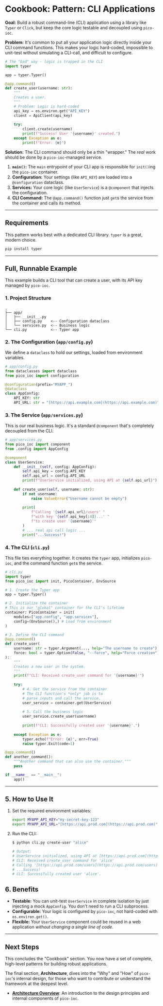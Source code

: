 # Cookbook: Pattern: CLI Applications

**Goal:** Build a robust command-line (CLI) application using a library like `Typer` or `Click`, but keep the core logic testable and decoupled using `pico-ioc`.

**Problem:** It's common to put all your application logic directly inside your CLI command functions. This makes your logic hard-coded, impossible to unit-test without simulating a CLI-call, and difficult to configure.

```python
# The "bad" way - logic is trapped in the CLI
import typer

app = typer.Typer()

@app.command()
def create_user(username: str):
    """
    Creates a user.
    """
    # Problem: Logic is hard-coded
    api_key = os.environ.get("API_KEY")
    client = ApiClient(api_key)
    
    try:
        client.create(username)
        print(f"Success! User '{username}' created.")
    except Exception as e:
        print(f"Error: {e}")
````

**Solution:** The CLI command should only be a thin "wrapper." The *real* work should be done by a `pico-ioc`-managed service.

1.  **`main()`:** The `main` entrypoint of your CLI app is responsible for `init()`ing the `pico-ioc` container.
2.  **Configuration:** Your settings (like `API_KEY`) are loaded into a `@configuration` dataclass.
3.  **Services:** Your core logic (like `UserService`) is a `@component` that injects the configuration.
4.  **CLI Command:** The `@app.command()` function just `get`s the service from the container and calls its method.

-----

## Requirements

This pattern works best with a dedicated CLI library. `typer` is a great, modern choice.

```bash
pip install typer
```

-----

## Full, Runnable Example

This example builds a CLI tool that can create a user, with its API key managed by `pico-ioc`.

### 1\. Project Structure

```
.
├── app/
│   ├── __init__.py
│   ├── config.py    <-- Configuration dataclass
│   └── services.py  <-- Business logic
└── cli.py           <-- Typer app
```

### 2\. The Configuration (`app/config.py`)

We define a `dataclass` to hold our settings, loaded from environment variables.

```python
# app/config.py
from dataclasses import dataclass
from pico_ioc import configuration

@configuration(prefix="MYAPP_")
@dataclass
class AppConfig:
    API_KEY: str
    API_URL: str = "[https://api.example.com](https://api.example.com)"
```

### 3\. The Service (`app/services.py`)

This is our real business logic. It's a standard `@component` that's completely decoupled from the CLI.

```python
# app/services.py
from pico_ioc import component
from .config import AppConfig

@component
class UserService:
    def __init__(self, config: AppConfig):
        self.api_key = config.API_KEY
        self.api_url = config.API_URL
        print(f"UserService initialized, using API at {self.api_url}")
        
    def create_user(self, username: str):
        if not username:
            raise ValueError("Username cannot be empty")
            
        print(
            f"Calling '{self.api_url}/users' "
            f"with key '{self.api_key[:4]}...' "
            f"to create user '{username}'"
        )
        # ... real api call logic ...
        print("...Success!")
```

### 4\. The CLI (`cli.py`)

This file ties everything together. It creates the `typer` app, initializes `pico-ioc`, and the command function `get`s the service.

```python
# cli.py
import typer
from pico_ioc import init, PicoContainer, EnvSource

# 1. Create the Typer app
app = typer.Typer()

# 2. Initialize the container
# This is our "global" container for the CLI's lifetime
container: PicoContainer = init(
    modules=["app.config", "app.services"],
    config=(EnvSource(),) # Load from environment
)

# 3. Define the CLI command
@app.command()
def create_user(
    username: str = typer.Argument(..., help="The username to create"),
    force: bool = typer.Option(False, "--force", help="Force creation")
):
    """
    Creates a new user in the system.
    """
    print(f"CLI: Received create_user command for '{username}'")
    
    try:
        # 4. Get the service from the container
        # The CLI function's *only* job is to
        # parse inputs and call the service.
        user_service = container.get(UserService)
        
        # 5. Call the business logic
        user_service.create_user(username)
        
        print(f"CLI: Successfully created user '{username}'.")
        
    except Exception as e:
        typer.echo(f"Error: {e}", err=True)
        raise typer.Exit(code=1)

@app.command()
def another_command():
    """Another command that can also use the container."""
    pass

if __name__ == "__main__":
    app()
```

-----

## 5\. How to Use It

1.  Set the required environment variables:
    ```bash
    export MYAPP_API_KEY="my-secret-key-123"
    export MYAPP_API_URL="[https://api.prod.com](https://api.prod.com)"
    ```
2.  Run the CLI:
    ```bash
    $ python cli.py create-user "alice"

    # Output:
    # UserService initialized, using API at [https://api.prod.com](https://api.prod.com)
    # CLI: Received create_user command for 'alice'
    # Calling '[https://api.prod.com/users](https://api.prod.com/users)' with key 'my-s...' to create user 'alice'
    # ...Success!
    # CLI: Successfully created user 'alice'.
    ```

## 6\. Benefits

  * **Testable:** You can unit-test `UserService` in complete isolation by just injecting a mock `AppConfig`. You don't need to run a CLI subprocess.
  * **Configurable:** Your logic is configured by `pico-ioc`, not hard-coded with `os.environ.get()`.
  * **Flexible:** Your `UserService` component could be reused in a web application *without changing a single line of code*.

-----

## Next Steps

This concludes the "Cookbook" section. You now have a set of complete, high-level patterns for building robust applications.

The final section, **Architecture**, dives into the "Why" and "How" of `pico-ioc`'s internal design, for those who want to contribute or understand the framework at the deepest level.

  * **[Architecture Overview](./architecture/README.md)**: An introduction to the design principles and internal components of `pico-ioc`.

